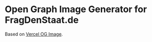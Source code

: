 # Open Graph Image Generator for FragDenStaat.de

Based on [Vercel OG Image](https://github.com/vercel/og-image/).